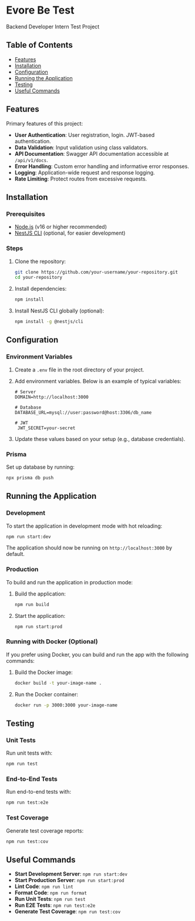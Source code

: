 # Evore Be Test

Backend Developer Intern Test Project

## Table of Contents

- [Features](#features)
- [Installation](#installation)
- [Configuration](#configuration)
- [Running the Application](#running-the-application)
- [Testing](#testing)
- [Useful Commands](#useful-commands)

## Features

Primary features of this project:

- **User Authentication**: User registration, login. JWT-based authentication.
- **Data Validation**: Input validation using class validators.
- **API Documentation**: Swagger API documentation accessible at `/api/v1/docs`.
- **Error Handling**: Custom error handling and informative error responses.
- **Logging**: Application-wide request and response logging.
- **Rate Limiting**: Protect routes from excessive requests.

## Installation

### Prerequisites

- [Node.js](https://nodejs.org/) (v16 or higher recommended)
- [NestJS CLI](https://docs.nestjs.com/) (optional, for easier development)

### Steps

1. Clone the repository:

   ```bash
   git clone https://github.com/your-username/your-repository.git
   cd your-repository
   ```

2. Install dependencies:

   ```bash
   npm install
   ```

3. Install NestJS CLI globally (optional):

   ```bash
   npm install -g @nestjs/cli
   ```

## Configuration

### Environment Variables

1. Create a `.env` file in the root directory of your project.
2. Add environment variables. Below is an example of typical variables:

   ```plaintext
   # Server
   DOMAIN=http://localhost:3000

   # Database
   DATABASE_URL=mysql://user:password@host:3306/db_name

   # JWT
    JWT_SECRET=your-secret
   ```

3. Update these values based on your setup (e.g., database credentials).

### Prisma

Set up database by running:

```bash
npx prisma db push
```

## Running the Application

### Development

To start the application in development mode with hot reloading:

```bash
npm run start:dev
```

The application should now be running on `http://localhost:3000` by default.

### Production

To build and run the application in production mode:

1. Build the application:

   ```bash
   npm run build
   ```

2. Start the application:

   ```bash
   npm run start:prod
   ```

### Running with Docker (Optional)

If you prefer using Docker, you can build and run the app with the following commands:

1. Build the Docker image:

   ```bash
   docker build -t your-image-name .
   ```

2. Run the Docker container:

   ```bash
   docker run -p 3000:3000 your-image-name
   ```

## Testing

### Unit Tests

Run unit tests with:

```bash
npm run test
```

### End-to-End Tests

Run end-to-end tests with:

```bash
npm run test:e2e
```

### Test Coverage

Generate test coverage reports:

```bash
npm run test:cov
```

## Useful Commands

- **Start Development Server**: `npm run start:dev`
- **Start Production Server**: `npm run start:prod`
- **Lint Code**: `npm run lint`
- **Format Code**: `npm run format`
- **Run Unit Tests**: `npm run test`
- **Run E2E Tests**: `npm run test:e2e`
- **Generate Test Coverage**: `npm run test:cov`
